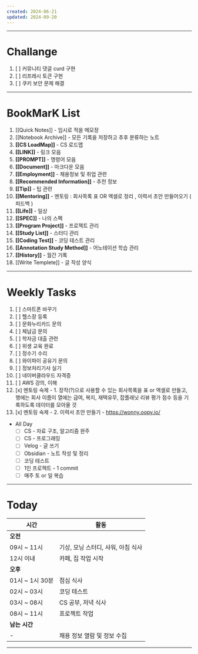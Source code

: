 ```yaml
---
created: 2024-06-21
updated: 2024-09-20
---
```

---
# **Challange**

1. [ ] 커뮤니티 댓글 curd 구현
2. [ ] 리프레시 토큰 구현
3. [ ] 쿠키 보안 문제 해결

---
# **BookMarK List**

1. [[Quick Notes]] - 임시로 적을 메모장
2. [[Notebook Archive]] - 모든 기록을 저장하고 추후 분류하는 노트
3. **[[CS LoadMap]]** - CS 로드맵
4. **[[LINK]]** - 링크 모음
5. **[[PROMPT]]** - 명령어 모음
6. **[[Document]]** - 마크다운 모음
7. **[[Employment]]** - 채용정보 및 취업 관련
8. **[[Recommended Information]]** - 추천 정보
9. **[[Tip]]** - 팁 관련
10. **[[Mentoring]]** - 멘토링 : 회사목록 표 OR 엑셀로 정리 , 이력서 초안 만들어오기 ( 피드백 )
11. **[[Life]]** - 일상
12. **[[SPEC]]** - 나의 스펙
13. **[[Program Project]]** - 프로젝트 관리
14. **[[Study List]]** - 스터디 관리
15. **[[Coding Test]]** - 코딩 테스트 관리
16. **[[Annotation Study Method]]** - 어노테이션 학습 관리
17. **[[History]]** - 월간 기록
18. [[Write Templete]] - 글 작성 양식
---
# **Weekly Tasks**

1. [ ] 스마트폰 바꾸기
2. [ ] 헬스장 등록
3. [ ] 문화누리카드 문의
4. [ ] 체납금 문의
5. [ ] 학자금 대출 관련
6. [ ] 위생 교육 완료
7. [ ] 정수기 수리
8. [ ] 와이파이 공유기 문의
9. [ ] 정보처리기사 실기
10. [ ] 네이버클라우드 자격증
11. [ ] AWS 강의, 이해
12. [x] 멘토링 숙제 - 1. 장작(?)으로 사용할 수 있는 회사목록을 표 or 엑셀로 만들고, 행에는 회사 이름이 열에는 급여, 복지, 재택유무, 잡플래닛 리뷰 평가 점수 등을 기록하도록 데이터를 모아올 것
13. [x] 멘토링 숙제 - 2. 이력서 초안 만들기 - https://wonny.oopy.io/

- All Day
	- [ ] CS - 자료 구조, 알고리즘 완주
	- [ ] CS - 프로그래밍
	- [ ] Velog - 글 쓰기
	- [ ] Obsidian - 노트 작성 및 정리
	- [ ] 코딩 테스트
	- [ ] 1인 프로젝트 - 1 commit
	- [ ] 매주 토 or 일 복습

---
# **Today**

| 시간           | 활동                    |
| ------------ | --------------------- |
| **오전**       |                       |
| 09시 ~ 11시    | 기상, 모닝 스터디, 샤워, 아침 식사 |
| 12시 이내       | 카페, 집 작업 시작           |
| **오후**       |                       |
| 01시 ~ 1시 30분 | 점심 식사                 |
| 02시 ~ 03시    | 코딩 테스트                |
| 03시 ~ 08시    | CS 공부, 저녁 식사          |
| 08시 ~ 11시    | 프로젝트 작업               |
| **남는 시간**    |                       |
| -            | 채용 정보 열람 및 정보 수집      |

---

